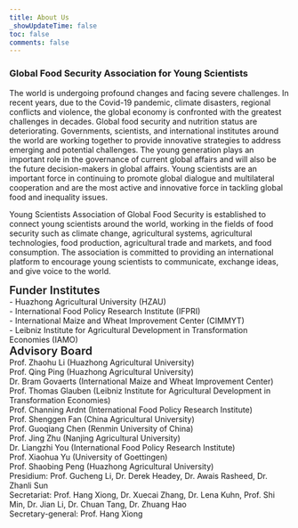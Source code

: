 ```yaml
---
title: About Us
_showUpdateTime: false
toc: false
comments: false
---
```


<article id="aboutUs_blog">
    <h3 class="post_flex_center_center">
        Global Food Security Association for Young Scientists
    </h3>
    <p>
        The world is undergoing profound changes and facing severe challenges.
        In recent years, due to the Covid-19 pandemic, climate disasters, regional
        conflicts and violence, the global economy is confronted with the greatest
        challenges in decades. Global food security and nutrition status are deteriorating.
        Governments, scientists, and international institutes around the world
        are working together to provide innovative strategies to address emerging
        and potential challenges. The young generation plays an important role
        in the governance of current global affairs and will also be the future
        decision-makers in global affairs. Young scientists are an important force
        in continuing to promote global dialogue and multilateral cooperation and
        are the most active and innovative force in tackling global food and inequality
        issues.
    </p>
    <p>
        Young Scientists Association of Global Food Security is established to
        connect young scientists around the world, working in the fields of food
        security such as climate change, agricultural systems, agricultural technologies,
        food production, agricultural trade and markets, and food consumption.
        The association is committed to providing an international platform to
        encourage young scientists to communicate, exchange ideas, and give voice
        to the world.
    </p>
    <div style="font-size:20px;font-weight: 600;">
        Funder Institutes
    </div>
    <div class="p_item">
        <span class="dash">-</span> Huazhong Agricultural University (HZAU)
    </div>
    <div class="p_item">
        <span class="dash">-</span> International Food Policy Research Institute (IFPRI)
    </div>
    <div class="p_item">
        <span class="dash">-</span> International Maize and Wheat Improvement Center (CIMMYT)
    </div>
    <div class="p_item">
        <span class="dash">-</span> Leibniz Institute for Agricultural Development in Transformation Economies
        (IAMO)
    </div>
    <div style="font-size:20px;font-weight: 600;">
        Advisory Board
    </div>
    <div class="p_item">
        Prof. Zhaohu Li (Huazhong Agricultural University)
    </div>
    <div class="p_item">
        Prof. Qing Ping (Huazhong Agricultural University)
    </div>
    <div class="p_item">
        Dr. Bram Govaerts (International Maize and Wheat Improvement Center)
    </div>
    <div class="p_item">
        Prof. Thomas Glauben (Leibniz Institute for Agricultural Development in
        Transformation Economies)
    </div>
    <div class="p_item">
        Prof. Channing Ardnt (International Food Policy Research Institute)
    </div>
    <div class="p_item">
        Prof. Shenggen Fan (China Agricultural University)
    </div>
    <div class="p_item">
        Prof. Guoqiang Chen (Renmin University of China)
    </div>
    <div class="p_item">
        Prof. Jing Zhu (Nanjing Agricultural University)
    </div>
    <div class="p_item">
        Dr. Liangzhi You (International Food Policy Research Institute)
    </div>
    <div class="p_item">
        Prof. Xiaohua Yu (University of Goettingen)
    </div>
    <div class="p_item">
        Prof. Shaobing Peng (Huazhong Agricultural University)
    </div>
    <div class="p_intro">
        <span class="duty">
            Presidium:
        </span>
        <span class="people">
            Prof. Gucheng Li, Dr. Derek Headey, Dr. Awais Rasheed, Dr. Zhanli Sun
        </span>
    </div>
    <div class="p_intro">
        <span class="duty">
            Secretariat:
        </span>
        <span class="people">
            Prof. Hang Xiong, Dr. Xuecai Zhang, Dr. Lena Kuhn, Prof. Shi Min, Dr.
            Jian Li, Dr. Chuan Tang, Dr. Zhuang Hao
        </span>
    </div>
    <div class="p_intro">
        <span class="duty">
            Secretary-general:
        </span>
        <span class="people">
            Prof. Hang Xiong
        </span>
    </div>
</article>
